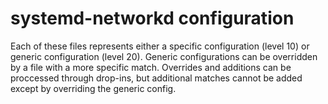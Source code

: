 # systemd-networkd configuration

Each of these files represents either a specific configuration (level 10) or
generic configuration (level 20). Generic configurations can be overridden by a
file with a more specific match. Overrides and additions can be proccessed
through drop-ins, but additional matches cannot be added except by overriding
the generic config.
